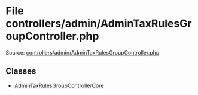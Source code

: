 File controllers/admin/AdminTaxRulesGroupController.php
=========

Source: [controllers/admin/AdminTaxRulesGroupController.php](https://github.com/PrestaShop/PrestaShop/blob/1.6.0.2/controllers/admin/AdminTaxRulesGroupController.php)


Classes
-------

* [AdminTaxRulesGroupControllerCore](class.AdminTaxRulesGroupControllerCore.md)

